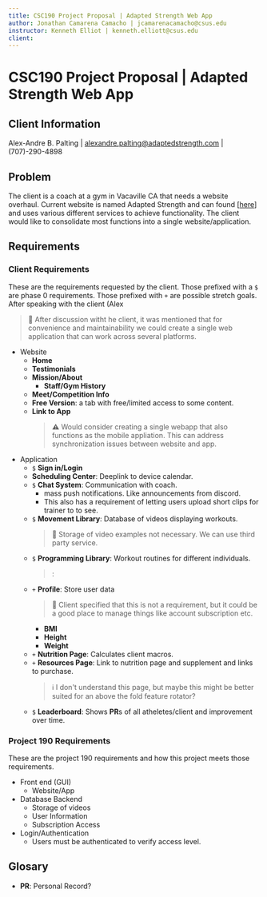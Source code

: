 ```yaml
---
title: CSC190 Project Proposal | Adapted Strength Web App
author: Jonathan Camarena Camacho | jcamarenacamacho@csus.edu
instructor: Kenneth Elliot | kenneth.elliott@csus.edu
client: 
---
```


# CSC190 Project Proposal | Adapted Strength Web App

## Client Information

Alex-Andre B. Palting | alexandre.palting@adaptedstrength.com | (707)-290-4898

## Problem
The client is a coach at a gym in Vacaville CA that needs a website overhaul. Current website is named Adapted Strength and can found [[here](https://www.adaptedstrength.com/)] and uses various different services to achieve functionality. The client would like to consolidate most functions into a single website/application. 

## Requirements

### Client Requirements
These are the requirements requested by the client. Those prefixed with a `$` are phase 0 requirements. Those prefixed with `+` are possible stretch goals. After speaking with the client (Alex

> :construction: After discussion witht he client, it was mentioned that for convenience and maintainability we could create a single web application that can work across several platforms.

* Website
    - **Home** 
    - **Testimonials**
    - **Mission/About**
        - **Staff/Gym History** 
    - **Meet/Competition Info**
    - **Free Version**: a tab with free/limited access to some content.
    - **Link to App** 
        > :warning: Would consider creating a single webapp that also functions as the mobile appliation. This can address synchronization issues between website and app.
* Application
    - `$` **Sign in/Login**
    - **Scheduling Center**: Deeplink to device calendar.
    - `$` **Chat System**: Communication with coach.
        - mass push notifications. Like announcements from discord.
        - This also has a requirement of letting users upload short clips for trainer to to see.
    - `$` **Movement Library**: Database of videos displaying workouts.
        > :construction: Storage of video examples not necessary. We can use third party service.
    - `$` **Programming Library**: Workout routines for different individuals.
        > :
    - `+` **Profile**: Store user data
        > :construction: Client specified that this is not a requirement, but it could be a good place to manage things like account subscription etc.
        - **BMI**
        - **Height**
        - **Weight**
    - `+` **Nutrition Page**: Calculates client macros.
    - `+` **Resources Page**: Link to nutrition page and supplement and links to purchase. 
        > :information_source: I don't understand this page, but maybe this might be better suited for an above the fold feature rotator?
    - `$` **Leaderboard**: Shows **PR**s of all atheletes/client and improvement over time.
    

### Project 190 Requirements
These are the project 190 requirements and how this project meets those requirements.
* Front end (GUI)
    - Website/App
* Database Backend
    - Storage of videos
    - User Information
    - Subscription Access
* Login/Authentication
    - Users must be authenticated to verify access level.

## Glosary
* **PR**: Personal Record? 
